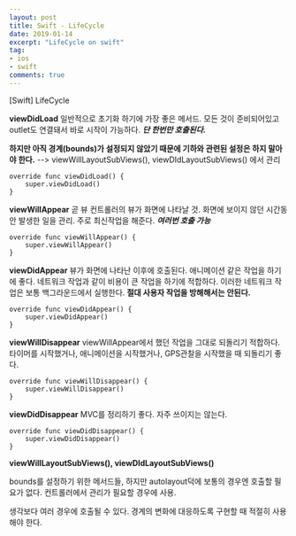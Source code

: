 ```yaml
---
layout: post
title: Swift - LifeCycle
date: 2019-01-14
excerpt: "LifeCycle on swift"
tag:
- ios
- swift
comments: true
---
```


[Swift] LifeCycle

**viewDidLoad**
일반적으로 초기화 하기에 가장 좋은 메서드. 모든 것이 준비되어있고 outlet도 연결돼서 바로 시작이 가능하다.
**_단 한번만 호출된다._**

**하지만 아직 경계(bounds)가 설정되지 않았기 때문에 기하와 관련된 설정은 하지 말아야 한다.** 
--> viewWillLayoutSubViews(), viewDIdLayoutSubViews() 에서 관리
```
override func viewDidLoad() {
	super.viewDidLoad()
}
```

**viewWillAppear**
곧 뷰 컨트롤러의 뷰가 화면에 나타날 것. 화면에 보이지 않던 시간동안 발생한 일을 관리. 주로 최신작업을 해준다.
**_여러번 호출 가능_**

```
override func viewWillAppear() {
	super.viewWillAppear()
}
```

**viewDidAppear**
뷰가 화면에 나타난 이후에 호출된다. 애니메이션 같은 작업을 하기에 좋다.
네트워크 작업과 같이 비용이 큰 작업을 하기에 적합하다. 이러한 네트워크 작업은 보통 백그라운드에서 실행한다. 
**절대 사용자 작업을 방해해서는 안된다.**
```
override func viewDidAppear() {
	super.viewDidAppear()
}
```

**viewWillDisappear**
viewWillAppear에서 했던 작업을 그대로 되돌리기 적합하다. 
타이머를 시작했거나, 애니메이션을 시작했거나, GPS관찰을 시작했을 때 되돌리기 좋다.

```
override func viewWillDisappear() {
	super.viewWillDisappear()
}
```

**viewDidDisappear**
MVC를 정리하기 좋다. 자주 쓰이지는 않는다.

```
override func viewDidDisappear() {
	super.viewDidDisappear()
}
```

**viewWillLayoutSubViews(), viewDIdLayoutSubViews()** 

bounds를 설정하기 위한 메서드들, 하지만 autolayout덕에 보통의 경우엔 호출할 필요가 없다. 컨트롤러에서 관리가 필요할 경우에 사용.

생각보다 여러 경우에 호출될 수 있다. 경계의 변화에 대응하도록 구현할 때 적절히 사용해야 한다.